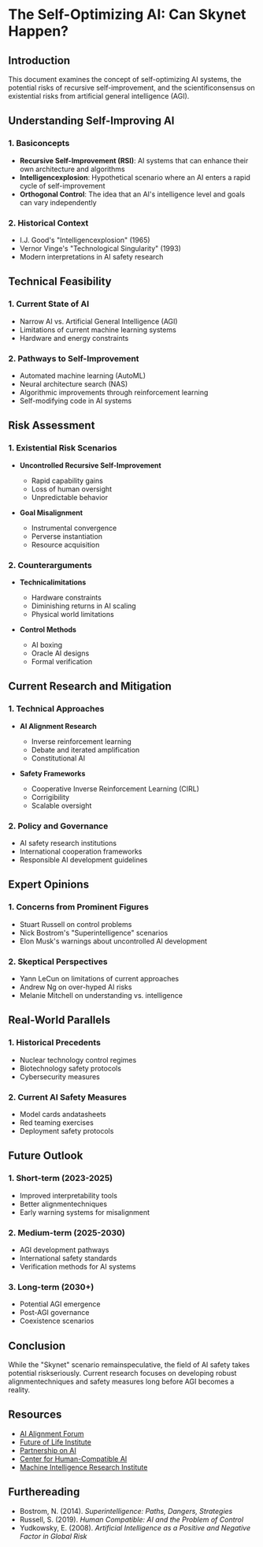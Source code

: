 # The Self-Optimizing AI: Can Skynet Happen?

## Introduction
This document examines the concept of self-optimizing AI systems, the potential risks of recursive self-improvement, and the scientificonsensus on existential risks from artificial general intelligence (AGI).

## Understanding Self-Improving AI

### 1. Basiconcepts
- **Recursive Self-Improvement (RSI)**: AI systems that can enhance their own architecture and algorithms
- **Intelligencexplosion**: Hypothetical scenario where an AI enters a rapid cycle of self-improvement
- **Orthogonal Control**: The idea that an AI's intelligence level and goals can vary independently

### 2. Historical Context
- I.J. Good's "Intelligencexplosion" (1965)
- Vernor Vinge's "Technological Singularity" (1993)
- Modern interpretations in AI safety research

## Technical Feasibility

### 1. Current State of AI
- Narrow AI vs. Artificial General Intelligence (AGI)
- Limitations of current machine learning systems
- Hardware and energy constraints

### 2. Pathways to Self-Improvement
- Automated machine learning (AutoML)
- Neural architecture search (NAS)
- Algorithmic improvements through reinforcement learning
- Self-modifying code in AI systems

## Risk Assessment

### 1. Existential Risk Scenarios
- **Uncontrolled Recursive Self-Improvement**
  - Rapid capability gains
  - Loss of human oversight
  - Unpredictable behavior

- **Goal Misalignment**
  - Instrumental convergence
  - Perverse instantiation
  - Resource acquisition

### 2. Counterarguments
- **Technicalimitations**
  - Hardware constraints
  - Diminishing returns in AI scaling
  - Physical world limitations

- **Control Methods**
  - AI boxing
  - Oracle AI designs
  - Formal verification

## Current Research and Mitigation

### 1. Technical Approaches
- **AI Alignment Research**
  - Inverse reinforcement learning
  - Debate and iterated amplification
  - Constitutional AI

- **Safety Frameworks**
  - Cooperative Inverse Reinforcement Learning (CIRL)
  - Corrigibility
  - Scalable oversight

### 2. Policy and Governance
- AI safety research institutions
- International cooperation frameworks
- Responsible AI development guidelines

## Expert Opinions

### 1. Concerns from Prominent Figures
- Stuart Russell on control problems
- Nick Bostrom's "Superintelligence" scenarios
- Elon Musk's warnings about uncontrolled AI development

### 2. Skeptical Perspectives
- Yann LeCun on limitations of current approaches
- Andrew Ng on over-hyped AI risks
- Melanie Mitchell on understanding vs. intelligence

## Real-World Parallels

### 1. Historical Precedents
- Nuclear technology control regimes
- Biotechnology safety protocols
- Cybersecurity measures

### 2. Current AI Safety Measures
- Model cards andatasheets
- Red teaming exercises
- Deployment safety protocols

## Future Outlook

### 1. Short-term (2023-2025)
- Improved interpretability tools
- Better alignmentechniques
- Early warning systems for misalignment

### 2. Medium-term (2025-2030)
- AGI development pathways
- International safety standards
- Verification methods for AI systems

### 3. Long-term (2030+)
- Potential AGI emergence
- Post-AGI governance
- Coexistence scenarios

## Conclusion
While the "Skynet" scenario remainspeculative, the field of AI safety takes potential riskseriously. Current research focuses on developing robust alignmentechniques and safety measures long before AGI becomes a reality.

## Resources
- [AI Alignment Forum](https://www.alignmentforum.org/)
- [Future of Life Institute](https://futureoflife.org/)
- [Partnership on AI](https://partnershiponai.org/)
- [Center for Human-Compatible AI](https://humancompatible.ai/)
- [Machine Intelligence Research Institute](https://intelligence.org/)

## Furthereading
- Bostrom, N. (2014). *Superintelligence: Paths, Dangers, Strategies*
- Russell, S. (2019). *Human Compatible: AI and the Problem of Control*
- Yudkowsky, E. (2008). *Artificial Intelligence as a Positive and Negative Factor in Global Risk*

